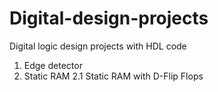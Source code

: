 # Digital-design-projects
Digital logic design projects with HDL code

1. Edge detector
2. Static RAM
  2.1 Static RAM with D-Flip Flops
  
